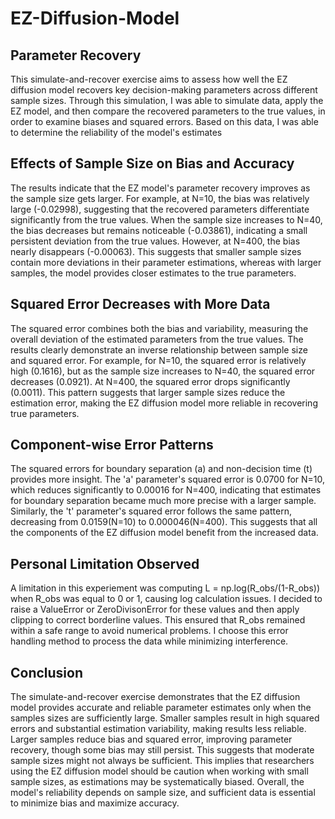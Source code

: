 # EZ-Diffusion-Model

## Parameter Recovery
This simulate-and-recover exercise aims to assess how well the EZ diffusion model recovers key decision-making parameters across different sample sizes. Through this simulation, I was able to simulate data, apply the EZ model, and then compare the recovered parameters to the true values, in order to examine biases and squared errors. Based on this data, I was able to determine the reliability of the model's estimates 

## Effects of Sample Size on Bias and Accuracy
The results indicate that the EZ model's parameter recovery improves as the sample size gets larger. For example, at N=10, the bias was relatively large (-0.02998), suggesting that the recovered parameters differentiate significantly from the true values. When the sample size increases to N=40, the bias decreases but remains noticeable (-0.03861), indicating a small persistent deviation from the true values. However, at N=400, the bias nearly disappears (-0.00063). This suggests that smaller sample sizes contain more deviations in their parameter estimations, whereas with larger samples, the model provides closer estimates to the true parameters.  
## Squared Error Decreases with More Data
The squared error combines both the bias and variability, measuring the overall deviation of the estimated parameters from the true values. The results clearly demonstrate an inverse relationship between sample size and squared error. For example, for N=10, the squared error is relatively high (0.1616), but as the sample size increases to N=40, the squared error decreases (0.0921). At N=400, the squared error drops significantly (0.0011). This pattern suggests that larger sample sizes reduce the estimation error, making the EZ diffusion model more reliable in recovering true parameters. 
## Component-wise Error Patterns
The squared errors for boundary separation (a) and non-decision time (t) provides more insight. The 'a' parameter's squared error is 0.0700 for N=10, which reduces significantly to 0.00016 for N=400, indicating that estimates for boundary separation became much more precise with a larger sample. Similarly, the 't' parameter's squared error follows the same pattern, decreasing from 0.0159(N=10) to 0.000046(N=400). This suggests that all the components of the EZ diffusion model benefit from the increased data. 
## Personal Limitation Observed
A limitation in this experiement was computing L = np.log(R_obs/(1-R_obs)) when R_obs was equal to 0 or 1, causing log calculation issues. I decided to raise a ValueError or ZeroDivisonError for these values and then apply clipping to correct borderline values. This ensured that R_obs remained within a safe range to avoid numerical problems. I choose this error handling method to process the data while minimizing interference.
## Conclusion
The simulate-and-recover exercise demonstrates that the EZ diffusion model provides accurate and reliable parameter estimates only when the samples sizes are sufficiently large. Smaller samples result in high squared errors and substantial estimation variability, making results less reliable. Larger samples reduce bias and squared error, improving parameter recovery, though some bias may still persist. This suggests that moderate sample sizes might not always be sufficient. This implies that researchers using the EZ diffusion model should be caution when working with small sample sizes, as estimations may be systematically biased. Overall, the model's reliability depends on sample size, and sufficient data is essential to minimize bias and maximize accuracy. 